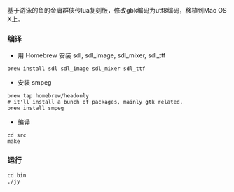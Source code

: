 基于游泳的鱼的金庸群侠传lua复刻版，修改gbk编码为utf8编码，移植到Mac OS X上。

### 编译

 - 用 Homebrew 安装 sdl, sdl\_image, sdl\_mixer, sdl\_ttf

```
brew install sdl sdl_image sdl_mixer sdl_ttf
```

 - 安装 smpeg

```
brew tap homebrew/headonly
# it'll install a bunch of packages, mainly gtk related.
brew install smpeg
```

 - 编译

```
cd src
make
```

### 运行

```
cd bin
./jy
```
